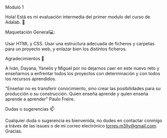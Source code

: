 Modulo 1 

Hola! Está es mi evaluación intermedia del primer modulo del curso de Adalab. 👋

Maquetación General💻:

Usar HTML y CSS.
Usar una estructura adecuada de ficheros y carpetas para un proyecto web, y enlazar bien los distintos ficheros.


Agradecimientos 🥰

A Iván, Dayana, Yanelis y Miguel por no dejarnos caer en este nuevo reto y enseñarnos a enfrentar todos los proyectos con determinación y con todos los recursos aprendidos.

"Enseñar no es transferir conocimiento, sino crear las posibilidades para su producción o su construcción. Quien enseña aprende y quien enseña aprende a aprender" Paulo Freire.

Dudas o sugerencias 📫

Cualquier duda o sugerencia es bienvenida, no dudes en contactar conmigo a tráves de las issues o de mi correo electrónico torres.m3lly@gmail.com. Gracias.

